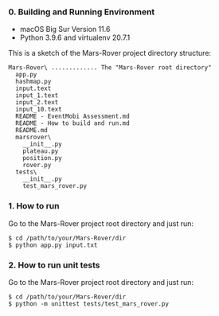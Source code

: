### 0. Building and Running Environment
- macOS Big Sur Version 11.6
- Python 3.9.6 and virtualenv 20.7.1

This is a sketch of the Mars-Rover project directory structure:
```
Mars-Rover\ ............. The "Mars-Rover root directory"
  app.py
  hashmap.py
  input.text
  input_1.text
  input_2.text
  input_10.text
  README - EventMobi Assessment.md
  README - How to build and run.md
  README.md
  marsrover\
    __init__.py
    plateau.py
    position.py
    rover.py
  tests\
    __init__.py
    test_mars_rover.py
```

### 1. How to run
Go to the Mars-Rover project root directory and just run:
```
$ cd /path/to/your/Mars-Rover/dir
$ python app.py input.txt
```

### 2. How to run unit tests
Go to the Mars-Rover project root directory and just run:
```
$ cd /path/to/your/Mars-Rover/dir
$ python -m unittest tests/test_mars_rover.py
```
